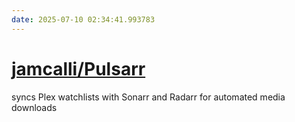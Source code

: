 ```yaml
---
date: 2025-07-10 02:34:41.993783
---
```


# [jamcalli/Pulsarr](https://github.com/jamcalli/Pulsarr)

syncs Plex watchlists with Sonarr and Radarr for automated media downloads